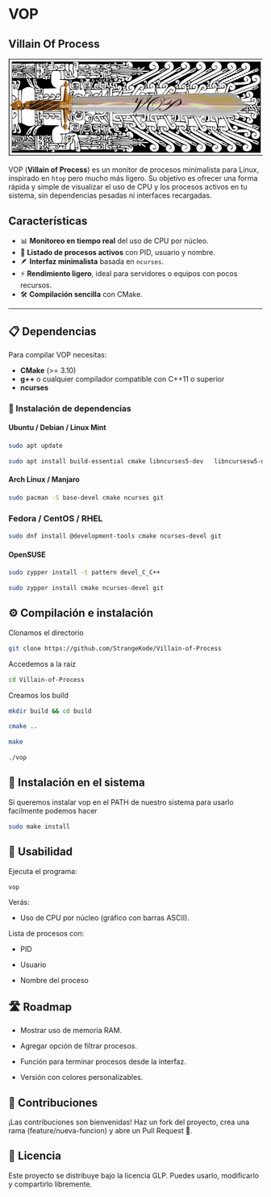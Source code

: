 
# VOP 
## Villain Of Process
![](https://raw.githubusercontent.com/StrangeKode/Villain-of-Process/refs/heads/main/logo.png)

VOP (**Villain of Process**) es un monitor de procesos minimalista para Linux, inspirado en `htop` pero mucho más ligero. Su objetivo es ofrecer una forma rápida y simple de visualizar el uso de CPU y los procesos activos en tu sistema, sin dependencias pesadas ni interfaces recargadas.


## Características
- 📊 **Monitoreo en tiempo real** del uso de CPU por núcleo.
- 🔎 **Listado de procesos activos** con PID, usuario y nombre.
- 🪶 **Interfaz minimalista** basada en `ncurses`.
- ⚡ **Rendimiento ligero**, ideal para servidores o equipos con pocos recursos.
- 🛠 **Compilación sencilla** con CMake.
                
----
## 📋 Dependencias

Para compilar VOP necesitas:
- **CMake** (>= 3.10)
- **g++** o cualquier compilador compatible con C++11 o superior
- **ncurses**

### 🔹 Instalación de dependencias
#### Ubuntu / Debian / Linux Mint
```bash 
sudo apt update
```
```bash 
sudo apt install build-essential cmake libncurses5-dev   libncursesw5-dev git
```

#### Arch Linux / Manjaro
```bash
sudo pacman -S base-devel cmake ncurses git
```

### Fedora / CentOS / RHEL
```bash 
sudo dnf install @development-tools cmake ncurses-devel git
```

#### OpenSUSE
```bash 
sudo zypper install -t pattern devel_C_C++
```
```bash 
sudo zypper install cmake ncurses-devel git
```

## ⚙️ Compilación e instalación
Clonamos el directorio
```bash
git clone https://github.com/StrangeKode/Villain-of-Process
```

Accedemos a la raiz
```bash
cd Villain-of-Process
```

Creamos los build
```bash 
mkdir build && cd build
```
```bash
cmake ..
```
```bash
make
```
```bash
./vop
```

## 🔧 Instalación en el sistema
Si queremos instalar vop en el PATH de nuestro sistema para usarlo facilmente podemos hacer

```bash
sudo make install
```

## 🚀 Usabilidad

Ejecuta el programa:

```bash
vop
```


Verás:

- Uso de CPU por núcleo (gráfico con barras ASCII).

Lista de procesos con:

- PID

- Usuario

- Nombre del proceso

## 🛣 Roadmap

-  Mostrar uso de memoria RAM.

- Agregar opción de filtrar procesos.

- Función para terminar procesos desde la interfaz.

- Versión con colores personalizables.

## 🤝 Contribuciones

¡Las contribuciones son bienvenidas!
Haz un fork del proyecto, crea una rama (feature/nueva-funcion) y abre un Pull Request 🚀.

## 📜 Licencia

Este proyecto se distribuye bajo la licencia GLP.
Puedes usarlo, modificarlo y compartirlo libremente.

